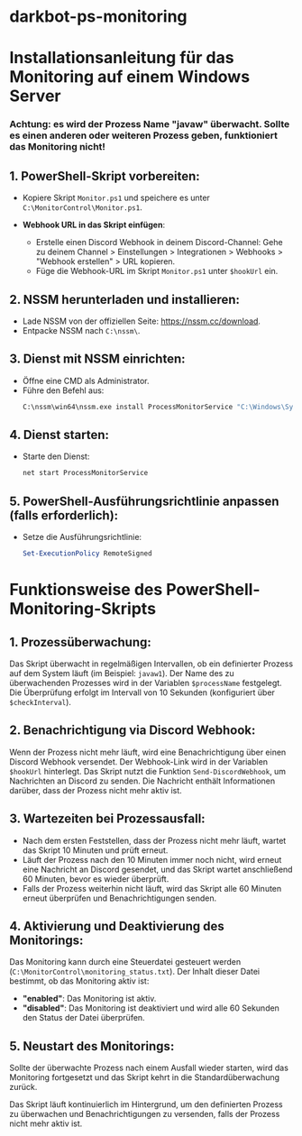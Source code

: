 # darkbot-ps-monitoring

# Installationsanleitung für das Monitoring auf einem Windows Server

### Achtung: es wird der Prozess Name "javaw" überwacht. Sollte es einen anderen oder weiteren Prozess geben, funktioniert das Monitoring nicht! 

## 1. PowerShell-Skript vorbereiten:
- Kopiere Skript `Monitor.ps1` und speichere es unter `C:\MonitorControl\Monitor.ps1`.

- **Webhook URL in das Skript einfügen**:
  - Erstelle einen Discord Webhook in deinem Discord-Channel:
    Gehe zu deinem Channel > Einstellungen > Integrationen > Webhooks > "Webhook erstellen" > URL kopieren.
  - Füge die Webhook-URL im Skript `Monitor.ps1` unter `$hookUrl` ein.

## 2. NSSM herunterladen und installieren:
- Lade NSSM von der offiziellen Seite: https://nssm.cc/download.
- Entpacke NSSM nach `C:\nssm\`.

## 3. Dienst mit NSSM einrichten:
- Öffne eine CMD als Administrator.
- Führe den Befehl aus:
  ```bash
  C:\nssm\win64\nssm.exe install ProcessMonitorService "C:\Windows\System32\WindowsPowerShell\v1.0\powershell.exe" -File "C:\MonitorControl\Monitor.ps1"
  ```

## 4. Dienst starten:
- Starte den Dienst:
  ```bash
  net start ProcessMonitorService
  ```

## 5. PowerShell-Ausführungsrichtlinie anpassen (falls erforderlich):
- Setze die Ausführungsrichtlinie:
  ```powershell
  Set-ExecutionPolicy RemoteSigned
  ```


# Funktionsweise des PowerShell-Monitoring-Skripts

## 1. Prozessüberwachung:
Das Skript überwacht in regelmäßigen Intervallen, ob ein definierter Prozess auf dem System läuft (im Beispiel: `javaw1`). Der Name des zu überwachenden Prozesses wird in der Variablen `$processName` festgelegt. Die Überprüfung erfolgt im Intervall von 10 Sekunden (konfiguriert über `$checkInterval`).

## 2. Benachrichtigung via Discord Webhook:
Wenn der Prozess nicht mehr läuft, wird eine Benachrichtigung über einen Discord Webhook versendet. Der Webhook-Link wird in der Variablen `$hookUrl` hinterlegt. Das Skript nutzt die Funktion `Send-DiscordWebhook`, um Nachrichten an Discord zu senden. Die Nachricht enthält Informationen darüber, dass der Prozess nicht mehr aktiv ist.

## 3. Wartezeiten bei Prozessausfall:
- Nach dem ersten Feststellen, dass der Prozess nicht mehr läuft, wartet das Skript 10 Minuten und prüft erneut.
- Läuft der Prozess nach den 10 Minuten immer noch nicht, wird erneut eine Nachricht an Discord gesendet, und das Skript wartet anschließend 60 Minuten, bevor es wieder überprüft.
- Falls der Prozess weiterhin nicht läuft, wird das Skript alle 60 Minuten erneut überprüfen und Benachrichtigungen senden.

## 4. Aktivierung und Deaktivierung des Monitorings:
Das Monitoring kann durch eine Steuerdatei gesteuert werden (`C:\MonitorControl\monitoring_status.txt`). Der Inhalt dieser Datei bestimmt, ob das Monitoring aktiv ist:
- **"enabled"**: Das Monitoring ist aktiv.
- **"disabled"**: Das Monitoring ist deaktiviert und wird alle 60 Sekunden den Status der Datei überprüfen.

## 5. Neustart des Monitorings:
Sollte der überwachte Prozess nach einem Ausfall wieder starten, wird das Monitoring fortgesetzt und das Skript kehrt in die Standardüberwachung zurück.

Das Skript läuft kontinuierlich im Hintergrund, um den definierten Prozess zu überwachen und Benachrichtigungen zu versenden, falls der Prozess nicht mehr aktiv ist.
